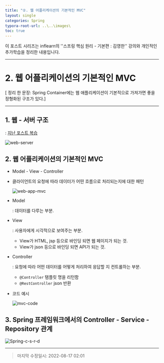 ```yaml
---
title: "②. 웹 어플리케이션의 기본적인 MVC"
layout: single
categories: Spring
typora-root-url: ..\..\images\
toc: true
---
```


이 포스트 시리즈는 inflearn의 ''스프링 핵심 원리 - 기본편 : 김영한'' 강의와 개인적인 추가학습을 정리한 내용입니다.

------

# 2. 웹 어플리케이션의 기본적인 MVC

[ 정리 한 문장: Spring Container에는 웹 애플리케이션이 기본적으로 가져가면 좋을 정형화된 구조가 있다.]

------



## 1. 웹 - 서버 구조

: [지난 포스트 복습](https://jiyongyoon.github.io/server/webserver/)

![web-server](..\..\images\web-server.JPG)



## 2. 웹 어플리케이션의 기본적인 MVC

- Model - View - Controller

- 클라이언트의 요청에 따라 데이터가 어떤 흐름으로 처리되는지에 대한 패턴

  ![web-app-mvc](..\..\images\web-app-mvc.JPG)

- Model

  : 데이터를 다루는 부분.

- View

  : 사용자에게 시각적으로 보여주는 부분.

  - View가 HTML, jsp 등으로 바인딩 되면 웹 페이지가 되는 것.
  - View가 json 등으로 바인딩 되면 API가 되는 것.

- Controller

  : 요청에 따라 어떤 데이터를 어떻게 처리하여 응답할 지 컨트롤하는 부분.

  - `@Controller` 탬플릿 명을 리턴함
  - `@RestController` json 반환

- 코드 예시

  ![mvc-code](..\..\images\mvc-code.JPG)



## 3. Spring 프레임워크에서의 Controller - Service - Repository 관계

![Spring-c-s-r-d](..\..\images\Spring-c-s-r-d.JPG)

------

> 마지막 수정일시: 2022-08-17 02:01